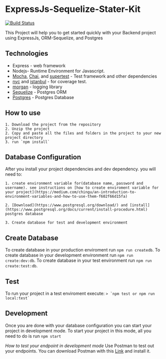# ExpressJs-Sequelize-Stater-Kit
[![Build Status](https://travis-ci.org/Pomile/ExpressJs-Sequelize-Stater-Kit.svg?branch=develop)](https://travis-ci.org/Pomile/ExpressJs-Sequelize-Stater-Kit)

This Project will help you to get started quickly with your Backend project using ExpressJs, ORM-Sequelize, and Postgres


## Technologies

* Express - web framework
* Nodejs- Runtime Environment for Javascript.
* [Mocha](https://mochajs.org/), [Chai](https://www.chaijs.com/), and [supertest](https://github.com/visionmedia/supertest) - Test framework and other dependencies
* [nyc](https://www.npmjs.com/package/nyc) and [istanbul](https://github.com/istanbuljs/nyc) - for coverage test.
* [morgan](https://www.npmjs.com/package/morgan) - logging library
* [Sequelize](https://sequelize.org/master/manual) - Postgres ORM
* [Postgres](https://www.postgresql.org/docs/11/release-11.html) - Postgres Database

## How to use

    1. Download the project from the repository
    2. Unzip the project
    2. Copy and paste all the files and folders in the project to your new project directory
    3. run `npm install`

## Database Configuration
After you install your project dependencies and dev dependency. you will need to:

    1. create environment variable for(database name, password and username). see instructions on [how to create enviroment variable for your project](https://medium.com/chingu/an-introduction-to-environment-variables-and-how-to-use-them-f602f66d15fa)

    2. [Download](https://www.postgresql.org/download/) and [install](https://www.postgresql.org/docs/current/install-procedure.html) postgres database

    3. Create database for test and development environment

## Create Database
To create database in your production enviroment run `npm run createdb`.
To create database in your development environment run `npm run create:dev:db`.
To create database in your test environment run `npm run create:test:db`.

## Test

To run your project in a test enviroment execute:
    ```
        > `npm test or npm run local:test`
    ```
## Development

Once you are done with your database configuration you can start your project in development mode. To start your project in this mode, all you need to do is run `npm start`

*How to test your endpoint in development mode*
Use Postman to test out your endpoints. You can download Postman with this [Link]() and install it.

